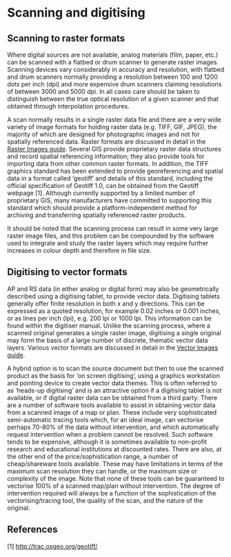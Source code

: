 # Scanning and digitising

## Scanning to raster formats
Where digital sources are not available, analog materials (film, paper, etc.) can be scanned with a flatbed or drum scanner to generate raster images. Scanning devices vary considerably in accuracy and resolution, with flatbed and drum scanners normally providing a resolution between 100 and 1200 dots per inch (dpi) and more expensive drum scanners claiming resolutions of between 3000 and 5000 dpi. In all cases care should be taken to distinguish between the true optical resolution of a given scanner and that obtained through interpolation procedures.

A scan normally results in a single raster data file and there are a very wide variety of image formats for holding raster data (e.g. TIFF, GIF, JPEG), the majority of which are designed for photographic images and not for spatially referenced data. Raster formats are discussed in detail in the [Raster Images guide](https://archaeologydataservice.ac.uk/help-guidance/guides-to-good-practice/basic-components/raster-images/introduction-to-raster-images/what-are-raster-images/). Several GIS provide proprietary raster data structures and record spatial referencing information; they also provide tools for importing data from other common raster formats. In addition, the TIFF graphics standard has been extended to provide georeferencing and spatial data in a format called ‘geotiff’ and details of this standard, including the official specification of Geotiff 1.0, can be obtained from the Geotiff webpage [1]. Although currently supported by a limited number of proprietary GIS, many manufacturers have committed to supporting this standard which should provide a platform-independent method for archiving and transferring spatially referenced raster products.

It should be noted that the scanning process can result in some very large raster image files, and this problem can be compounded by the software used to integrate and study the raster layers which may require further increases in colour depth and therefore in file size.

## Digitising to vector formats

AP and RS data (in either analog or digital form) may also be geometrically described using a digitising tablet, to provide vector data. Digitising tablets generally offer finite resolution in both x and y directions. This can be expressed as a quoted resolution, for example 0.02 inches or 0.001 inches, or as lines per inch (lpi), e.g. 200 lpi or 1000 lpi. This information can be found within the digitiser manual. Unlike the scanning process, where a scanned original generates a single raster image, digitising a single original may form the basis of a large number of discrete, thematic vector data layers. Various vector formats are discussed in detail in the [Vector Images guide](https://archaeologydataservice.ac.uk/help-guidance/guides-to-good-practice/basic-components/vector-images/introduction-to-vector-images/vector-images-in-archaeology/).

A hybrid option is to scan the source document but then to use the scanned product as the basis for ‘on screen digitising’, using a graphics workstation and pointing device to create vector data themes. This is often referred to as ‘heads-up digitising’ and is an attractive option if a digitising tablet is not available, or if digital raster data can be obtained from a third party. There are a number of software tools available to assist in obtaining vector data from a scanned image of a map or plan. These include very sophisticated semi-automatic tracing tools which, for an ideal image, can vectorise perhaps 70-80% of the data without intervention, and which automatically request intervention when a problem cannot be resolved. Such software tends to be expensive, although it is sometimes available to non-profit research and educational institutions at discounted rates. There are also, at the other end of the price/sophistication range, a number of cheap/shareware tools available. These may have limitations in terms of the maximum scan resolution they can handle, or the maximum size or complexity of the image. Note that none of these tools can be guaranteed to vectorise 100% of a scanned map/plan without intervention. The degree of intervention required will always be a function of the sophistication of the vectorising/tracing tool, the quality of the scan, and the nature of the original.

## References
[1] http://trac.osgeo.org/geotiff/